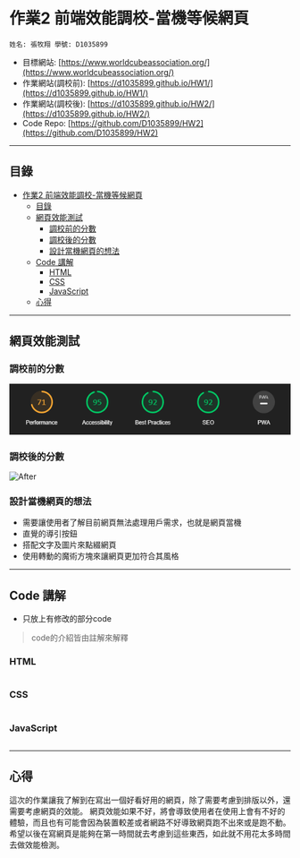 ﻿# 作業2 前端效能調校-當機等候網頁

`
姓名: 張牧翔
學號: D1035899
`

- 目標網站: [https://www.worldcubeassociation.org/](https://www.worldcubeassociation.org/)
- 作業網站(調校前): [https://d1035899.github.io/HW1/](https://d1035899.github.io/HW1/)
- 作業網站(調校後): [https://d1035899.github.io/HW2/](https://d1035899.github.io/HW2/)
- Code Repo: [https://github.com/D1035899/HW2](https://github.com/D1035899/HW2)

---

## 目錄

- [作業2 前端效能調校-當機等候網頁](#作業2-前端效能調校-當機等候網頁)
  - [目錄](#目錄)
  - [網頁效能測試](#網頁效能測試)
    - [調校前的分數](#調校前的分數)
    - [調校後的分數](#調校後的分數)
    - [設計當機網頁的想法](#設計當機網頁的想法)
  - [Code 講解](#code-講解)
    - [HTML](#html)
    - [CSS](#css)
    - [JavaScript](#javascript)
  - [心得](#心得)

---

## 網頁效能測試

### 調校前的分數

![Before](images/before.png)

### 調校後的分數

![After](images/after.png)

### 設計當機網頁的想法

- 需要讓使用者了解目前網頁無法處理用戶需求，也就是網頁當機
- 直覺的導引按鈕
- 搭配文字及圖片來點綴網頁
- 使用轉動的魔術方塊來讓網頁更加符合其風格

---

## Code 講解

- 只放上有修改的部分code

> code的介紹皆由註解來解釋

### HTML

```html

```

### CSS

```css

```

### JavaScript

```js

```

---

## 心得

這次的作業讓我了解到在寫出一個好看好用的網頁，除了需要考慮到排版以外，還需要考慮網頁的效能。
網頁效能如果不好，將會導致使用者在使用上會有不好的體驗，而且也有可能會因為裝置較差或者網路不好導致網頁跑不出來或是跑不動。
希望以後在寫網頁是能夠在第一時間就去考慮到這些東西，如此就不用花太多時間去做效能檢測。
